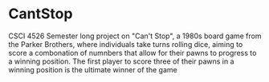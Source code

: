 # CantStop
CSCI 4526 Semester long project on "Can't Stop", a 1980s board game from the Parker Brothers, where individuals take turns rolling dice, aiming to score a combonation of numnbers that allow for their pawns to progress to a winning position.
The first player to score three of their pawns in a winning position is the ultimate winner of the game
